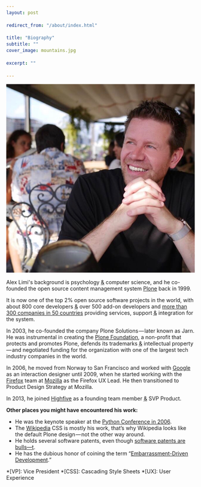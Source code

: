 ```yaml
---
layout: post

redirect_from: "/about/index.html"

title: "Biography"
subtitle: ""
cover_image: mountains.jpg

excerpt: ""

---
```


![](/images/limi.jpg)

Alex Limi's background is psychology <abbr title="and">&amp;</abbr> computer science, and he co-founded the open source content management system [Plone] back in 1999.

It is now one of the top 2% open source software projects in the world, with about 800 core developers <abbr title="and">&amp;</abbr> over 500 add-on developers and [more than 300 companies in 50 countries] providing services, support <abbr title="and">&amp;</abbr> integration for the system.

In 2003, he co-founded the company Plone Solutions — later known as Jarn. He was instrumental in creating the [Plone Foundation], a non-profit that protects and promotes Plone, defends its trademarks <abbr title="and">&amp;</abbr> intellectual property — and negotiated funding for the organization with one of the largest tech industry companies in the world.

In 2006, he moved from Norway to San Francisco and worked with [Google] as an interaction designer until 2009, when he started working with the [Firefox] team at [Mozilla] as the Firefox UX Lead. He then transitioned to Product Design Strategy at Mozilla.

In 2013, he joined [Highfive] as a founding team member <abbr title="and">&amp;</abbr> SVP Product.

**Other places you might have encountered his work:**

*   He was the keynote speaker at the [Python Conference in 2006].
*   The [Wikipedia] CSS is mostly his work, that’s why Wikipedia looks like the default Plone design — not the other way around.
*   He holds several software patents, even though [software patents are bulls&mdash;t].
*   He has the dubious honor of coining the term “[Embarrassment-Driven Development].”

*[VP]: Vice President
*[CSS]: Cascading Style Sheets
*[UX]: User Experience


[Plone]: https://plone.com
[more than 300 companies in 50 countries]: https://plone.com/providers
[Plone Foundation]: http://plone.org/foundation
[Google]: https://www.google.com
[Firefox]: https://www.firefox.com
[Mozilla]: https://www.mozilla.com
[Highfive]: https://highfive.com
[Wikipedia]: https://www.wikipedia.org
[Python Conference in 2006]: https://plone.org/news/plone-founders-keynote-pycon-2006
[software patents are bulls&mdash;t]: https://techcrunch.com/2014/03/08/software-patents-are-bullshit/
[Embarrassment-Driven Development]: https://www.blueskyonmars.com/2009/03/02/embarrassment-driven-development/
